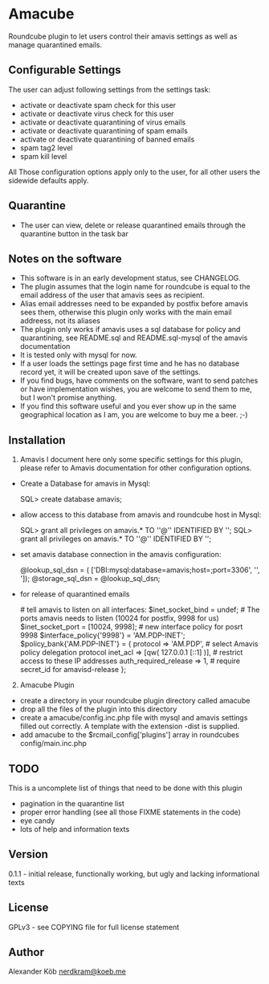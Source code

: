 # Amacube

Roundcube plugin to let users control their amavis settings as well as manage quarantined emails.

## Configurable Settings

The user can adjust following settings from the settings task:
* activate or deactivate spam check for this user
* activate or deactivate virus check for this user
* activate or deactivate quarantining of virus emails
* activate or deactivate quarantining of spam emails
* activate or deactivate quarantining of banned emails
* spam tag2 level
* spam kill level

All Those configuration options apply only to the user, for all other users the sidewide defaults apply.

## Quarantine

* The user can view, delete or release quarantined emails through the quarantine button in the task bar

## Notes on the software

* This software is in an early development status, see CHANGELOG. 
* The plugin assumes that the login name for roundcube is equal to the email address of the user that amavis sees as recipient.
* Alias email addresses need to be expanded by postfix before amavis sees them, otherwise this plugin only works with the main email addreess, not its aliases
* The plugin only works if amavis uses a sql database for policy and quarantining, see README.sql and README.sql-mysql of the amavis documentation
* It is tested only with mysql for now.
* If a user loads the settings page first time and he has no database record yet, it will be created upon save of the settings.
* If you find bugs, have comments on the software, want to send patches or have implementation wishes, you are welcome to send them to me, but I won't promise anything.
* If you find this software useful and you ever show up in the same geographical location as I am, you are welcome to buy me a beer. ;-)


## Installation

1. Amavis
I document here only some specific settings for this plugin, please refer to Amavis documentation for other configuration
options.
* Create a Database for amavis in Mysql:

    SQL> create database amavis;

* allow access to this database from amavis and roundcube host in Mysql:

    SQL> grant all privileges on amavis.*  TO '<AMAVIS-USER>'@'<AMAVIS-HOST>' IDENTIFIED BY '<AMAVIS-PASSWORD>';
    SQL> grant all privileges on amavis.*  TO '<AMAVIS-USER>'@'<ROUNDCUBE-HOST>' IDENTIFIED BY '<AMAVIS-PASSWORD>';

* set amavis database connection in the amavis configuration:

    @lookup_sql_dsn = ( ['DBI:mysql:database=amavis;host=<MYSQL-HOST>;port=3306', '<AMAVIS-USER>', '<AMAVIS-PASSWORD>]);
    @storage_sql_dsn = @lookup_sql_dsn;

* for release of quarantined emails

    \# tell amavis to listen on all interfaces:
    $inet_socket_bind = undef;
    \# The ports amavis needs to listen (10024 for postfix, 9998 for us)
    $inet_socket_port = [10024, 9998];
    \# new interface policy for posrt 9998
    $interface_policy{'9998'} = 'AM.PDP-INET';
    $policy_bank{'AM.PDP-INET'} = {
      protocol => 'AM.PDP',  # select Amavis policy delegation protocol
      inet_acl => [qw( 127.0.0.1 [::1] )],  # restrict access to these IP addresses
      auth_required_release => 1,  # require secret_id for amavisd-release
    };

2. Amacube Plugin
* create a directory in your roundcube plugin directory called amacube
* drop all the files of the plugin into this directory
* create a amacube/config.inc.php file with mysql and amavis settings filled out correctly. A template with the extension -dist is supplied.
* add amacube to the $rcmail_config['plugins'] array in roundcubes config/main.inc.php

## TODO

This is a uncomplete list of things that need to be done with this plugin
* pagination in the quarantine list
* proper error handling (see all those FIXME statements in the code)
* eye candy
* lots of help and information texts

## Version

0.1.1 - initial release, functionally working, but ugly and lacking informational texts


## License

GPLv3 - see COPYING file for full license statement

## Author

Alexander Köb <nerdkram@koeb.me>

